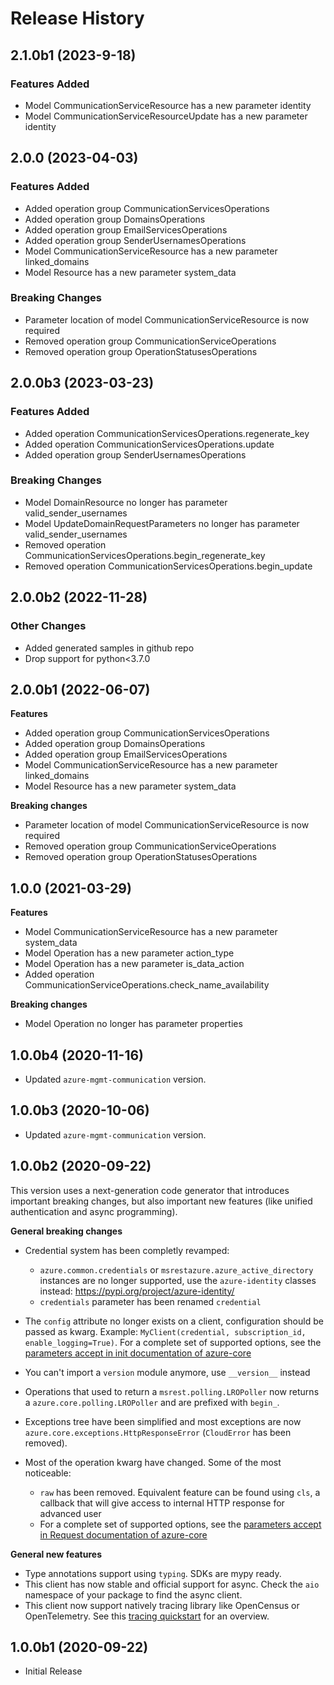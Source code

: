 # Release History

## 2.1.0b1 (2023-9-18)

### Features Added

  - Model CommunicationServiceResource has a new parameter identity
  - Model CommunicationServiceResourceUpdate has a new parameter identity

## 2.0.0 (2023-04-03)

### Features Added

  - Added operation group CommunicationServicesOperations
  - Added operation group DomainsOperations
  - Added operation group EmailServicesOperations
  - Added operation group SenderUsernamesOperations
  - Model CommunicationServiceResource has a new parameter linked_domains
  - Model Resource has a new parameter system_data

### Breaking Changes

  - Parameter location of model CommunicationServiceResource is now required
  - Removed operation group CommunicationServiceOperations
  - Removed operation group OperationStatusesOperations

## 2.0.0b3 (2023-03-23)

### Features Added

  - Added operation CommunicationServicesOperations.regenerate_key
  - Added operation CommunicationServicesOperations.update
  - Added operation group SenderUsernamesOperations

### Breaking Changes

  - Model DomainResource no longer has parameter valid_sender_usernames
  - Model UpdateDomainRequestParameters no longer has parameter valid_sender_usernames
  - Removed operation CommunicationServicesOperations.begin_regenerate_key
  - Removed operation CommunicationServicesOperations.begin_update

## 2.0.0b2 (2022-11-28)

### Other Changes

  - Added generated samples in github repo
  - Drop support for python<3.7.0

## 2.0.0b1 (2022-06-07)

**Features**

  - Added operation group CommunicationServicesOperations
  - Added operation group DomainsOperations
  - Added operation group EmailServicesOperations
  - Model CommunicationServiceResource has a new parameter linked_domains
  - Model Resource has a new parameter system_data

**Breaking changes**

  - Parameter location of model CommunicationServiceResource is now required
  - Removed operation group CommunicationServiceOperations
  - Removed operation group OperationStatusesOperations

## 1.0.0 (2021-03-29)

**Features**

  - Model CommunicationServiceResource has a new parameter system_data
  - Model Operation has a new parameter action_type
  - Model Operation has a new parameter is_data_action
  - Added operation CommunicationServiceOperations.check_name_availability

**Breaking changes**

  - Model Operation no longer has parameter properties



## 1.0.0b4 (2020-11-16)
- Updated `azure-mgmt-communication` version.

## 1.0.0b3 (2020-10-06)
- Updated `azure-mgmt-communication` version.

## 1.0.0b2 (2020-09-22)

This version uses a next-generation code generator that introduces important breaking changes, but also important new features (like unified authentication and async programming).

**General breaking changes**

- Credential system has been completly revamped:

  - `azure.common.credentials` or `msrestazure.azure_active_directory` instances are no longer supported, use the `azure-identity` classes instead: https://pypi.org/project/azure-identity/
  - `credentials` parameter has been renamed `credential`

- The `config` attribute no longer exists on a client, configuration should be passed as kwarg. Example: `MyClient(credential, subscription_id, enable_logging=True)`. For a complete set of
  supported options, see the [parameters accept in init documentation of azure-core](https://github.com/Azure/azure-sdk-for-python/blob/main/sdk/core/azure-core/CLIENT_LIBRARY_DEVELOPER.md#available-policies)
- You can't import a `version` module anymore, use `__version__` instead
- Operations that used to return a `msrest.polling.LROPoller` now returns a `azure.core.polling.LROPoller` and are prefixed with `begin_`.
- Exceptions tree have been simplified and most exceptions are now `azure.core.exceptions.HttpResponseError` (`CloudError` has been removed).
- Most of the operation kwarg have changed. Some of the most noticeable:

  - `raw` has been removed. Equivalent feature can be found using `cls`, a callback that will give access to internal HTTP response for advanced user
  - For a complete set of
  supported options, see the [parameters accept in Request documentation of azure-core](https://github.com/Azure/azure-sdk-for-python/blob/main/sdk/core/azure-core/CLIENT_LIBRARY_DEVELOPER.md#available-policies)

**General new features**

- Type annotations support using `typing`. SDKs are mypy ready.
- This client has now stable and official support for async. Check the `aio` namespace of your package to find the async client.
- This client now support natively tracing library like OpenCensus or OpenTelemetry. See this [tracing quickstart](https://github.com/Azure/azure-sdk-for-python/tree/main/sdk/core/azure-core-tracing-opentelemetry) for an overview.


## 1.0.0b1 (2020-09-22)

* Initial Release
